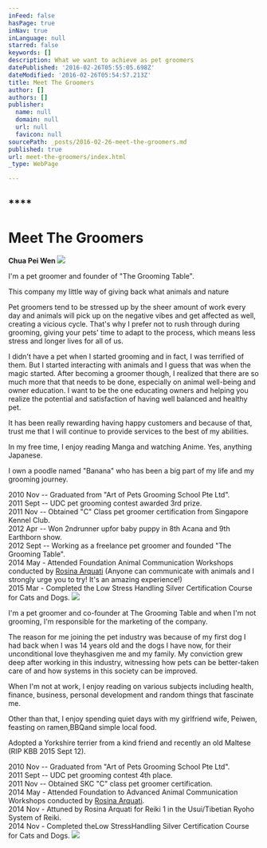 ```yaml
---
inFeed: false
hasPage: true
inNav: true
inLanguage: null
starred: false
keywords: []
description: What we want to achieve as pet groomers
datePublished: '2016-02-26T05:55:05.698Z'
dateModified: '2016-02-26T05:54:57.213Z'
title: Meet The Groomers
author: []
authors: []
publisher:
  name: null
  domain: null
  url: null
  favicon: null
sourcePath: _posts/2016-02-26-meet-the-groomers.md
published: true
url: meet-the-groomers/index.html
_type: WebPage

---
```

## ****

# Meet The Groomers

**Chua Pei Wen**
![](https://the-grid-user-content.s3-us-west-2.amazonaws.com/8f4f4218-f130-442b-93be-b65b94f62491.jpg)

I'm a pet groomer and founder of "The Grooming Table". 

This company my little way of giving back what animals and nature

Pet groomers tend to be stressed up by the sheer amount of work every day and animals will pick up on the negative vibes and get affected as well, creating a vicious cycle. That's why I prefer not to rush through during grooming, giving your pets' time to adapt to the process, which means less stress and longer lives for all of us.

I didn't have a pet when I started grooming and in fact, I was terrified of them. But I started interacting with animals and I guess that was when the magic started. After becoming a groomer though, I realized that there are so much more that that needs to be done, especially on animal well-being and owner education. I want to be the one educating owners and helping you realize the potential and satisfaction of having well balanced and healthy pet.

It has been really rewarding having happy customers and because of that, trust me that I will continue to provide services to the best of my abilities.

In my free time, I enjoy reading Manga and watching Anime. Yes, anything Japanese.

I own a poodle named "Banana" who has been a big part of my life and my grooming journey.

2010 Nov -- Graduated from "Art of Pets Grooming School Pte Ltd".  
2011 Sept -- UDC pet grooming contest awarded 3rd prize.  
2011 Nov -- Obtained "C" Class pet groomer certification from Singapore Kennel Club.  
2012 Apr -- Won 2ndrunner upfor baby puppy in 8th Acana and 9th Earthborn show.  
2012 Sept -- Working as a freelance pet groomer and founded "The Grooming Table".  
2014 May - Attended Foundation Animal Communication Workshops conducted by [Rosina Arquati][0] (Anyone can communicate with animals and I strongly urge you to try! It's an amazing experience!)  
2015 Mar - Completed the Low Stress Handling Silver Certification Course for Cats and Dogs.    ![](https://the-grid-user-content.s3-us-west-2.amazonaws.com/a3429faf-9044-4588-83bc-8e41d8995a35.jpg)

I'm a pet groomer and co-founder at The Grooming Table and when I'm not grooming, I'm responsible for the marketing of the company.

The reason for me joining the pet industry was because of my first dog I had back when I was 14 years old and the dogs I have now, for their unconditional love theyhasgiven me and my family. My conviction grew deep after working in this industry, witnessing how pets can be better-taken care of and how systems in this society can be improved.

When I'm not at work, I enjoy reading on various subjects including health, finance, business, personal development and random things that fascinate me.

Other than that, I enjoy spending quiet days with my girlfriend wife, Peiwen, feasting on ramen,BBQand simple local food.

Adopted a Yorkshire terrier from a kind friend and recently an old Maltese (RIP KBB 2015 Sept 12).

2010 Nov -- Graduated from "Art of Pets Grooming School Pte Ltd".  
2011 Sept -- UDC pet grooming contest 4th place.  
2011 Nov -- Obtained SKC "C" class pet groomer certification.  
2014 May - Attended Foundation to Advanced Animal Communication Workshops conducted by [Rosina Arquati][0].  
2014 Nov - Attuned by Rosina Arquati for Reiki 1 in the Usui/Tibetian Ryoho System of Reiki.  
2014 Nov - Completed theLow StressHandling Silver Certification Course for Cats and Dogs.
![](https://the-grid-user-content.s3-us-west-2.amazonaws.com/13739590-6371-48c8-a71e-4592df04ca0f.jpg)

[0]: http://rosina.wordpress.com/ "Animal Communication"